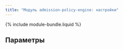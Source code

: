 ```yaml
---
title: "Модуль admission-policy-engine: настройки"
---
```


{% include module-bundle.liquid %}

## Параметры

<!-- SCHEMA -->
